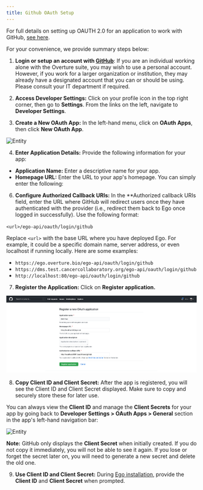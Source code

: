 ```yaml
---
title: Github OAuth Setup
---
```


For full details on setting up OAUTH 2.0 for an application to work with GitHub, <a href="https://docs.github.com/en/developers/apps/building-oauth-apps" target="_blank" rel="noopener noreferrer">see here</a>.

For your convenience, we provide summary steps below:

1. **Login or setup an account with <a href="https://github.com/" target="_blank" rel="noopener noreferrer">GitHub</a>**: If you are an individual working alone with the Overture suite, you may wish to use a personal account. However, if you work for a larger organization or institution, they may already have a designated account that you can or should be using. Please consult your IT department if required.

2. **Access Developer Settings:** Click on your profile icon in the top right corner, then go to **Settings**. From the links on the left, navigate to **Developer Settings**.

3. **Create a New OAuth App:** In the left-hand menu, click on **OAuth Apps**, then click **New OAuth App**.

![Entity](../../assets/github-new-app.png 'GitHub New App')

4. **Enter Application Details:** Provide the following information for your app:

- **Application Name:** Enter a descriptive name for your app.
- **Homepage URL:** Enter the URL to your app's homepage. You can simply enter the following:

6. **Configure Authorized Callback URIs:** In the **Authorized callback URIs field, enter the URL where GitHub will redirect users once they have authenticated with the provider (i.e., redirect them back to Ego once logged in successfully). Use the following format:

`<url>/ego-api/oauth/login/github`

Replace `<url>` with the base URL where you have deployed Ego. For example, it could be a specific domain name, server address, or even localhost if running locally. Here are some examples:

- `https://ego.overture.bio/ego-api/oauth/login/github`
- `https://dms.test.cancercollaboratory.org/ego-api/oauth/login/github`
- `http://localhost:80/ego-api/oauth/login/github`

7. **Register the Application:** Click on **Register application.**

![Entity](../../assets/github-register-app.png 'GitHub Register App')

8. **Copy Client ID and Client Secret:** After the app is registered, you will see the Client ID and Client Secret displayed. Make sure to copy and securely store these for later use.

You can always view the **Client ID** and manage the **Client Secrets** for your app by going back to **Developer Settings > OAuth Apps > General** section in the app's left-hand navigation bar:

![Entity](../../assets/github-client-details.png 'GitHub Client Details')

<Warning> **Note:** GitHub only displays the **Client Secret** when initially created. If you do not copy it immediately, you will not be able to see it again. If you lose or forget the secret later on, you will need to generate a new secret and delete the old one.</Warning>

9. **Use Client ID and Client Secret:** During <a href="/documentation/ego/installation/installation" target="_blank" rel="noopener noreferrer">Ego installation</a>, provide the **Client ID** and **Client Secret** when prompted.
